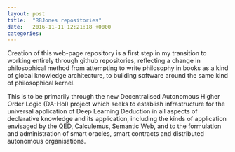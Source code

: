 ```yaml
---
layout: post
title:  "RBJones repositories"
date:   2016-11-11 12:21:18 +0000
categories: 
---
```


Creation of this web-page repository is a first step in my transition to working entirely through github repositories, reflecting a change in philosophical method from attempting to write philosophy in books as a kind of global knowledge architecture, to building software around the same kind of philosophical kernel.

This is to be primarily through the new Decentralised Autonomous Higher Order Logic (DA-Hol) project which seeks to establish infrastructure for the universal application of Deep Learning Deduction in all aspects of declarative knowledge and its application, including the kinds of application envisaged by the QED, Calculemus, Semantic Web, and to the formulation and administration of smart oracles, smart contracts and distributed autonomous organisations.

